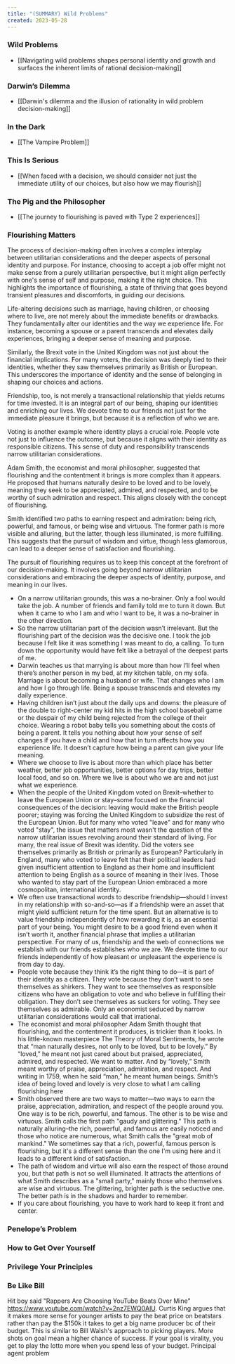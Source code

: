 ```yaml
---
title: "(SUMMARY) Wild Problems"
created: 2023-05-28
---
```


### Wild Problems
- [[Navigating wild problems shapes personal identity and growth and surfaces the inherent limits of rational decision-making]]

### Darwin’s Dilemma
- [[Darwin's dilemma and the illusion of rationality in wild problem decision-making]]

### In the Dark
- [[The Vampire Problem]]

### This Is Serious
- [[When faced with a decision, we should consider not just the immediate utility of our choices, but also how we may flourish]]

### The Pig and the Philosopher
- [[The journey to flourishing is paved with Type 2 experiences]]

### Flourishing Matters
The process of decision-making often involves a complex interplay between utilitarian considerations and the deeper aspects of personal identity and purpose. For instance, choosing to accept a job offer might not make sense from a purely utilitarian perspective, but it might align perfectly with one's sense of self and purpose, making it the right choice. This highlights the importance of flourishing, a state of thriving that goes beyond transient pleasures and discomforts, in guiding our decisions.

Life-altering decisions such as marriage, having children, or choosing where to live, are not merely about the immediate benefits or drawbacks. They fundamentally alter our identities and the way we experience life. For instance, becoming a spouse or a parent transcends and elevates daily experiences, bringing a deeper sense of meaning and purpose.

Similarly, the Brexit vote in the United Kingdom was not just about the financial implications. For many voters, the decision was deeply tied to their identities, whether they saw themselves primarily as British or European. This underscores the importance of identity and the sense of belonging in shaping our choices and actions.

Friendship, too, is not merely a transactional relationship that yields returns for time invested. It is an integral part of our being, shaping our identities and enriching our lives. We devote time to our friends not just for the immediate pleasure it brings, but because it is a reflection of who we are.

Voting is another example where identity plays a crucial role. People vote not just to influence the outcome, but because it aligns with their identity as responsible citizens. This sense of duty and responsibility transcends narrow utilitarian considerations.

Adam Smith, the economist and moral philosopher, suggested that flourishing and the contentment it brings is more complex than it appears. He proposed that humans naturally desire to be loved and to be lovely, meaning they seek to be appreciated, admired, and respected, and to be worthy of such admiration and respect. This aligns closely with the concept of flourishing.

Smith identified two paths to earning respect and admiration: being rich, powerful, and famous, or being wise and virtuous. The former path is more visible and alluring, but the latter, though less illuminated, is more fulfilling. This suggests that the pursuit of wisdom and virtue, though less glamorous, can lead to a deeper sense of satisfaction and flourishing.

The pursuit of flourishing requires us to keep this concept at the forefront of our decision-making. It involves going beyond narrow utilitarian considerations and embracing the deeper aspects of identity, purpose, and meaning in our lives.



- On a narrow utilitarian grounds, this was a no-brainer. Only a fool would take the job. A number of friends and family told me to turn it down. But when it came to who I am and who I want to be, it was a no-brainer in the other direction. 
- So the narrow utilitarian part of the decision wasn’t irrelevant. But the flourishing part of the decision was the decisive one. I took the job because I felt like it was something I was meant to do, a calling. To turn down the opportunity would have felt like a betrayal of the deepest parts of me.
-  Darwin teaches us that marrying is about more than how I’ll feel when there’s another person in my bed, at my kitchen table, on my sofa. Marriage is about becoming a husband or wife. That changes who I am and how I go through life. Being a spouse transcends and elevates my daily experience. 
- Having children isn’t just about the daily ups and downs: the pleasure of the double to right-center my kid hits in the high school baseball game or the despair of my child being rejected from the college of their choice. Wearing a robot baby tells you something about the costs of being a parent. It tells you nothing about how your sense of self changes if you have a child and how that in turn affects how you experience life. It doesn’t capture how being a parent can give your life meaning.
- Where we choose to live is about more than which place has better weather, better job opportunities, better options for day trips, better local food, and so on. Where we live is about who we are and not just what we experience.
- When the people of the United Kingdom voted on Brexit–whether to leave the European Union or stay–some focused on the financial consequences of the decision: leaving would make the British people poorer; staying was forcing the United Kingdom to subsidize the rest of the European Union. But for many who voted "leave" and for many who voted "stay", the issue that matters most wasn't the question of the narrow utilitarian issues revolving around their standard of living. For many, the real issue of Brexit was identity. Did the voters see themselves primarily as British or primarily as European? Particularly in England, many who voted to leave felt that their political leaders had given insufficient attention to England as their home and insufficient attention to being English as a source of meaning in their lives. Those who wanted to stay part of the European Union embraced a more cosmopolitan, international identity. 
- We often use transactional words to describe friendship—should I invest in my relationship with so-and-so—as if a friendship were an asset that might yield sufficient return for the time spent. But an alternative is to value friendship independently of how rewarding it is, as an essential part of your being. You might desire to be a good friend even when it isn’t worth it, another financial phrase that implies a utilitarian perspective. For many of us, friendship and the web of connections we establish with our friends establishes who we are. We devote time to our friends independently of how pleasant or unpleasant the experience is from day to day. 
- People vote because they think it’s the right thing to do—it is part of their identity as a citizen. They vote because they don’t want to see themselves as shirkers. They want to see themselves as responsible citizens who have an obligation to vote and who believe in fulfilling their obligation. They don’t see themselves as suckers for voting. They see themselves as admirable. Only an economist seduced by narrow utilitarian considerations would call that irrational. 
- The economist and moral philosopher Adam Smith thought that flourishing, and the contentment it produces, is trickier than it looks. In his little-known masterpiece The Theory of Moral Sentiments, he wrote that “man naturally desires, not only to be loved, but to be lovely.” By “loved,” he meant not just cared about but praised, appreciated, admired, and respected. We want to matter. And by “lovely,” Smith meant worthy of praise, appreciation, admiration, and respect. And writing in 1759, when he said “man,” he meant human beings. Smith’s idea of being loved and lovely is very close to what I am calling flourishing here
- Smith observed there are two ways to matter—two ways to earn the praise, appreciation, admiration, and respect of the people around you. One way is to be rich, powerful, and famous. The other is to be wise and virtuous. Smith calls the first path "gaudy and glittering." This path is naturally alluring–the rich, powerful, and famous are easily noticed and those who notice are numerous, what Smith calls the "great mob of mankind." We sometimes say that a rich, powerful, famous person is flourishing, but it's a different sense than the one I'm using here and it leads to a different kind of satisfaction. 
- The path of wisdom and virtue will also earn the respect of those around you, but that path is not so well illuminated. It attracts the attentions of what Smith describes as a "small party," mainly those who themselves are wise and virtuous. The glittering, brighter path is the seductive one. The better path is in the shadows and harder to remember. 
- If you care about flourishing, you have to work hard to keep it front and center. 

### Penelope’s Problem

### How to Get Over Yourself

### Privilege Your Principles

### Be Like Bill
Hit boy said "Rappers Are Choosing YouTube Beats Over Mine" https://www.youtube.com/watch?v=2nz7EWQ0AlU. Curtis King argues that it makes more sense for younger artists to pay the beat price on beatstars rather than pay the $150k it takes to get a big name producer bc of their budget. This is similar to Bill Walsh's approach to picking players. More shots on goal mean a higher chance of success. If your goal is virality, you get to play the lotto more when you spend less of your budget. 
Principal agent problem